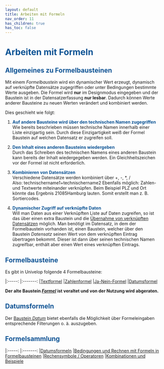 ```yaml
---
layout: default
title: Arbeiten mit Formeln
nav_order: 11
has_children: true
has_toc: false
---
```


# <span style="color:#0b5394">**Arbeiten mit Formeln**</span>
## <span style="color:#0b5394">Allgemeines zu Formelbausteinen</span>

Mit einem *Formelbaustein* wird ein dynamischer Wert erzeugt, dynamisch auf verknüpfte Datensätze zugegriffen oder unter Bedingungen
bestimmte Werte ausgeben. Die Formel wird **nur** im Designmodus eingegeben und der Baustein ist in der Datensatzerfassung
**nur lesbar**. Dadurch können Werte anderer Bausteine zu neuen Werten verändert und kombiniert werden.

Dies geschieht wie folgt:
1. <span style="color:#0b5394">**Auf andere Bausteine wird über den technischen Namen zugegriffen**</span>  
    Wie bereits beschrieben müssen technische Namen innerhalb einer Liste
    einzigartig sein. Durch diese Einzigartigkeit weiß der Formel Baustein
    auf welchen Datensatz er zugreifen soll.

2. <span style="color:#0b5394">**Den Inhalt eines anderen Bausteins wiedergeben**</span>  
    Durch das Schreiben des technischen Namens eines anderen Baustein kann
    bereits der Inhalt wiedergegeben werden. Ein Gleichheitszeichen vor der Formel ist
    nicht erforderlich.

3. <span style="color:#0b5394">**Kombinieren von Datensätzen**</span>  
    Verschiedene Datensätze werden kombiniert über +, -, *, /   
    Also: technischername1+technischername2
    Ebenfalls möglich: Zahlen- und Textwerte miteinander verknüpfen.
    Beim Beispiel PLZ und Ort könnte das Ergebnis 21085Hamburg lauten.
    Somit erstellt man z. B. Sortiercodes.

4. <span style="color:#0b5394">**Dynamischer Zugriff auf verknüpfte Daten**</span>  
    Will man Daten aus einer Verknüpften Liste auf Daten zugreifen, so ist das über einen extra Baustein und die [Übernahme von verknüpften Datensätzen](/docs/link-lists.html#verknüpfung-über-den-baustein-datensatz) möglich.
    Man benötigt im Datensatz, in dem der Formelbaustein vorhanden ist, einen Baustein, welcher über den Baustein *Datensatz* seinen Wert von dem verknüpften Eintrag übertragen bekommt. Dieser ist dann über seinen technischen Namen zugreifbar, enthält aber einen Wert eines verknüpften Eintrags. 

## <span style="color:#0b5394">Formelbausteine</span>

Es gibt in Univelop folgende 4 Formelbausteine:

|:-----:            |:-------:
|[Textformel](/docs/record-spec-settings/grand-child-expanded/textformular.html) |[Zahlenformel](/docs/record-spec-settings/grand-child-expanded/numberformular.html)
|[Ja-Nein-Formel](/docs/record-spec-settings/grand-child-expanded/boolformular.html) |[Datumsformel](/docs/record-spec-settings/grand-child-expanded/dateformular.html)

**Der alte Baustein [*Formel*](/docs/record-spec-settings/grand-child-expanded/formular.html) ist veraltet und von der Nutzung wird abgeraten.**

## <span style="color:#0b5394">Datumsformeln</span>

Der [Baustein *Datum*](/docs/record-spec-settings/grand-childs-form/date.html) bietet ebenfalls die Möglichkeit über Formeleingaben entsprechende Filterungen o. ä. auszugeben.

## <span style="color:#0b5394">Formelsammlung</span>

|:-----:            |:-------:
|[Datumsformeln](/docs/formulary/childs/formula%20date.html)      |[Bedingungen und Rechnen mit Formeln in Formelbausteinen](/docs/formulary/childs/condition-calculate-with.html)
|[Rechensymbole / Operatoren](/docs/formulary/childs/symbol-operator.html)         |[Kombinationen und Beispiele](/docs/formulary/childs/combinations-examples.html)